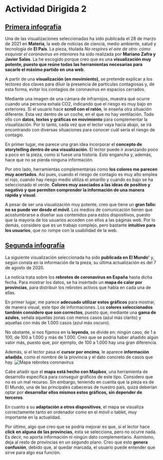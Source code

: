 # Actividad Dirigida 2
## [Primera infografía](https://elpais.com/ciencia/2021-03-28/no-respires-el-aire-de-otro-como-esquivar-el-coronavirus-en-interiores.html?prm=ep-app-articulo)
Una de las visualizaciones seleccionadas ha sido publicada el 28 de marzo de 2021 en **Materia**, la web de noticias de ciencia, medio ambiente, salud y tecnología de **El País**. La pieza, titulada *No respires el aire de otro: cómo esquivar el coronavirus en interiores* ha sido realizada por **Mariano Zafra y Javier Salas**.
La he escogido porque creo que es una **visualización muy potente, puesto que reúne todas las herramientas necesarias para sacarle el máximo partido en una web**.

A partir de una **visualización (en movimiento)**, se pretende explicar a los lectores dos claves para diluir la presencia de partículas contagiosas y, de esta forma, evitar los contagios de coronavirus en espacios cerrados.

Mediante una imagen de una cámara de infrarrojos, muestra qué ocurre cuando una persona exhala CO2, indicando que el riesgo es muy bajo en exteriores. Si el usuario hace **scroll con el ratón**, le enseña otra situación diferente. Esta vez dentro de un coche, en el que no hay ventilación. Todo ello con **datos, textos y gráficas en movimiento** para complementar la visualización. Por lo tanto, cada vez que el lector vaya hacia abajo, se irá encontrando con diversas situaciones para conocer cuál sería el riesgo de contagio.

En primer lugar, me parece una gran idea incorporar el **concepto de storytelling dentro de una visualización**. El lector puede ir avanzando poco a poco en la pieza, como si fuese una historia. Esto engancha y, además, hace que no se pierda ninguna información.

Por otro lado, herramientas complementarias como **los colores me parecen muy acertados**. Así pues, cuando el riesgo de contagio es muy alto emplea el rojo, cuando hay riesgo medio utiliza el amarillo y cuando es bajo se ha seleccionado el verde. **Colores muy asociados a las ideas de positivo y negativo y que permiten comprender la información de una manera rápida y visual**.

A pesar de ser una visualización muy potente, creo que tiene un **gran fallo: no se puede ver desde el móvil**. Los medios de comunicación tienen que acostumbrarse a diseñar sus contenidos para estos dispositivos, puesto que la mayoría de los usuarios acceden con ellos a las páginas web. Por lo demás, considero que es un trabajo complejo, pero bastante **intuitivo para los usuarios**, que no rompe con la usabilidad de la web.

## [Segunda infografía](https://www.elmundo.es/ciencia-y-salud/salud/2020/08/06/5f2bd128fc6c83842b8b4632.html)

La siguiente visualización seleccionada ha sido **publicada en El Mundo'** y, según consta en la información de la pieza, su última actualización es del 7 de agosto de 2020.

La noticia trata sobre los **rebrotes de coronavirus en España** hasta dicha fecha. Para mostrar los datos, se ha insertado un **mapa de calor por provincias**, para distribuir los rebrotes activos que había en cada una de ellas.

En primer lugar, me parece **adecuado utilizar estos gráficos** para mostrar, de manera visual, este tipo de informaciones. Los **colores seleccionados también considero que son correctos**, puesto que, mediante una **gama de azules**, señala aquellas zonas con menos casos (azul más clarito) y aquellas con más de 1.000 casos (azul más oscuro).

No obstante, si nos fijamos en la **leyenda**, se divide en: ningún caso, de 1 a 100, de 100 a 1.000 y más de 1.000. Creo que se podría haber añadido algún valor más, puesto que, por ejemplo, de 100 a 1.000 hay una gran diferencia.

Además, si el lector pasa el **cursor por encima**, le aparece **información añadida**, como el nombre de la provincia y el dato concreto de casos que hay.
![Mapa rebrotes coronavirus](clases-nebrija-2021/docs/images/pic04.jpg)

Cabe añadir que el **mapa está hecho con Mapbox**, una herramienta de desarrollo específica para conseguir gráficos de este tipo. Considero que no es un mal recurso. Sin embargo, teniendo en cuenta que la pieza es de El Mundo, una de las principales cabeceras de nuestro país, quizá deberían optar por **desarrollar ellos mismos estos gráficos, sin depender de terceros**.

En cuanto a su **adaptación a otros dispositivos**, el mapa se visualiza correctamente tanto en ordenador como en el móvil o tablet, muy importante en la actualidad.

Por último, algo que creo que se podría mejorar es que, si el lector hace **click en alguna de las provincias**, esta se selecciona, pero no ocurre nada. Es decir, no aporta información ni ningún dato complementario. Asimismo, deja al resto de provincias en un segundo plano. Creo que esto **genera confusión**, debido que, al quedar marcada, el usuario puede entender que sirve para algo esa función.

